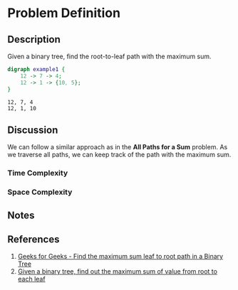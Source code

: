 # Problem Definition

## Description

Given a binary tree, find the root-to-leaf path with the maximum sum.

```dot
digraph example1 {
    12 -> 7 -> 4;
    12 -> 1 -> {10, 5};
}
```

```plaintext
12, 7, 4
12, 1, 10
```

## Discussion

We can follow a similar approach as in the **All Paths for a Sum** problem. As we traverse all paths, we can keep track of the path with the maximum sum.

### Time Complexity

### Space Complexity

## Notes

## References

1. [Geeks for Geeks - Find the maximum sum leaf to root path in a Binary Tree](https://www.geeksforgeeks.org/find-the-maximum-sum-path-in-a-binary-tree/)
2. [Given a binary tree, find out the maximum sum of value from root to each leaf](https://algorithms.tutorialhorizon.com/given-a-binary-tree-find-out-the-maximum-sum-of-value-from-root-to-each-leaf/)
